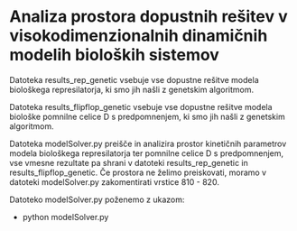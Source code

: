 # Analiza prostora dopustnih rešitev v visokodimenzionalnih dinamičnih modelih bioloških sistemov

Datoteka results_rep_genetic vsebuje vse dopustne rešitve modela biološkega represilatorja, ki smo jih našli z genetskim algoritmom.

Datoteka results_flipflop_genetic vsebuje vse dopustne rešitve modela biološke pomnilne celice D s predpomnenjem, ki smo jih našli z genetskim algoritmom.

Datoteka modelSolver.py preišče in analizira prostor kinetičnih parametrov modela biološkega represilatorja ter pomnilne celice D s predpomnenjem, vse vmesne rezultate pa shrani v datoteki results_rep_genetic in results_flipflop_genetic. Če prostora ne želimo preiskovati, moramo v datoteki modelSolver.py zakomentirati vrstice 810 - 820.

Datoteko modelSolver.py poženemo z ukazom:
  - python modelSolver.py

